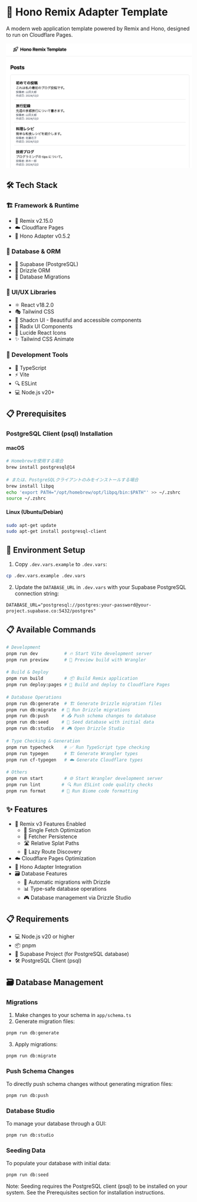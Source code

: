 # 🚀 Hono Remix Adapter Template

A modern web application template powered by Remix and Hono, designed to run on Cloudflare Pages.

![sample](sample.png)

## 🛠 Tech Stack

### 🏗 Framework & Runtime
- 🎵 Remix v2.15.0
- ☁️ Cloudflare Pages
- 🔌 Hono Adapter v0.5.2

### 💾 Database & ORM
- 🐘 Supabase (PostgreSQL)
- 🌊 Drizzle ORM
- 🔄 Database Migrations

### 🎨 UI/UX Libraries
- ⚛️ React v18.2.0
- 🎭 Tailwind CSS
- 🎯 Shadcn UI - Beautiful and accessible components
- 🎯 Radix UI Components
- 🎪 Lucide React Icons
- ✨ Tailwind CSS Animate

### 🔧 Development Tools
- 📘 TypeScript
- ⚡️ Vite
- 🔍 ESLint
- 💻 Node.js v20+

## 📋 Prerequisites

### PostgreSQL Client (psql) Installation

#### macOS
```bash
# Homebrewを使用する場合
brew install postgresql@14

# または、PostgreSQLクライアントのみをインストールする場合
brew install libpq
echo 'export PATH="/opt/homebrew/opt/libpq/bin:$PATH"' >> ~/.zshrc
source ~/.zshrc
```

#### Linux (Ubuntu/Debian)
```bash
sudo apt-get update
sudo apt-get install postgresql-client
```

## 🔧 Environment Setup

1. Copy `.dev.vars.example` to `.dev.vars`:
```bash
cp .dev.vars.example .dev.vars
```

2. Update the `DATABASE_URL` in `.dev.vars` with your Supabase PostgreSQL connection string:
```
DATABASE_URL="postgresql://postgres:your-password@your-project.supabase.co:5432/postgres"
```

## 📋 Available Commands

```bash
# Development
pnpm run dev          # 🔥 Start Vite development server
pnpm run preview      # 👀 Preview build with Wrangler

# Build & Deploy
pnpm run build        # 📦 Build Remix application
pnpm run deploy:pages # 🚀 Build and deploy to Cloudflare Pages

# Database Operations
pnpm run db:generate  # 🏗 Generate Drizzle migration files
pnpm run db:migrate  # 🔄 Run Drizzle migrations
pnpm run db:push     # 📤 Push schema changes to database
pnpm run db:seed     # 🌱 Seed database with initial data
pnpm run db:studio   # 🎮 Open Drizzle Studio

# Type Checking & Generation
pnpm run typecheck    # ✅ Run TypeScript type checking
pnpm run typegen      # 🏗 Generate Wrangler types
pnpm run cf-typegen   # ☁️ Generate Cloudflare types

# Others
pnpm run start        # 🌐 Start Wrangler development server
pnpm run lint        # 🔍 Run ESLint code quality checks
pnpm run format      # 🎨 Run Biome code formatting
```

## ✨ Features

- 🎯 Remix v3 Features Enabled
  - 🚀 Single Fetch Optimization
  - 💾 Fetcher Persistence
  - 🛣 Relative Splat Paths
  - 🔄 Lazy Route Discovery
- ☁️ Cloudflare Pages Optimization
- 🔌 Hono Adapter Integration
- 🗃 Database Features
  - 🔄 Automatic migrations with Drizzle
  - 📊 Type-safe database operations
  - 🎮 Database management via Drizzle Studio

## 📋 Requirements

- 💻 Node.js v20 or higher
- 📦 pnpm
- 🐘 Supabase Project (for PostgreSQL database)
- 🛠 PostgreSQL Client (psql)

## 🗃 Database Management

### Migrations

1. Make changes to your schema in `app/schema.ts`
2. Generate migration files:
```bash
pnpm run db:generate
```
3. Apply migrations:
```bash
pnpm run db:migrate
```

### Push Schema Changes
To directly push schema changes without generating migration files:
```bash
pnpm run db:push
```

### Database Studio
To manage your database through a GUI:
```bash
pnpm run db:studio
```

### Seeding Data
To populate your database with initial data:
```bash
pnpm run db:seed
```

Note: Seeding requires the PostgreSQL client (psql) to be installed on your system. See the Prerequisites section for installation instructions.
